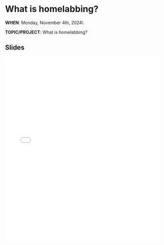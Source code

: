# What is homelabbing?

<!-- <script src="https://cdn.jsdelivr.net/npm/add-to-calendar-button@2" async defer></script> -->

**WHEN**: Monday, November 4th, 2024\
<!-- **LOCATION**: <a href="https://iribe.umd.edu/" target="_blank">IRB 3137</a>\ -->
**TOPIC/PROJECT**: What is homelabbing?

<!-- <add-to-calendar-button
name="UMD Homelab Club Meeting"
description="IRB 3137"
location="Brendan Iribe Center for Computer Science and Engineering, 8125 Paint Branch Dr, Room 3137, College Park, MD 20742, USA"
startDate="2024-11-04"
endDate="2024-11-04"
startTime="17:00"
endTime="18:00"
timeZone="America/New_York"
options="'Apple','Google','iCal','Outlook.com','Yahoo','MicrosoftTeams','Microsoft365'"

> </add-to-calendar-button> -->

<!-- <span style="font-weight:bold;color:red">Date</span>: Monday, November 4th, 2024 <br/> -->
<!-- <span style="font-weight:bold;color:red">Start time</span>: 5:00PM -->

<!-- ## RSVP

<iframe src="https://docs.google.com/forms/d/e/1FAIpQLSfh7Zp2HKfIxjvo_kmDZruZc2UMGfe8T6lkhbMYoYdCvczbuw/viewform?embedded=true" width="640" height="547" frameborder="0" marginheight="0" marginwidth="0">Loading…</iframe> -->

## Slides

<iframe src="{{ "/assets/slides/2024-11-04.pdf" | relative_url }}" width="100%" height="600px" frameborder="0" marginheight="0" marginwidth="0">Loading…</iframe>
